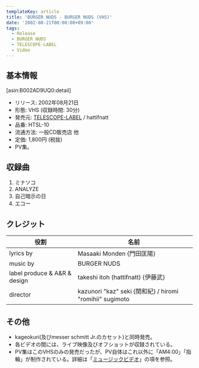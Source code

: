 ```yaml
---
templateKey: article
title: 'BURGER NUDS - BURGER NUDS (VHS)'
date: '2002-08-21T00:00:00+09:00'
tags:
  - Release
  - BURGER NUDS
  - TELESCOPE-LABEL
  - Video
---
```

## 基本情報

[asin:B002AD9UQ0:detail]

* リリース: 2002年08月21日
* 形態: VHS (収録時間: 30分)
* 発売元: [TELESCOPE-LABEL](http://monden-info.hatenablog.com/entry/label%3Atelescope) / hattifnatt
* 品番: HTSL-10
* 流通方法: 一般CD販売店 他
* 定価: 1,800円 (税抜)
* PV集。

## 収録曲

1. ミナソコ
2. ANALYZE
3. 自己暗示の日
4. エコー

## クレジット

役割|名前
-|-
lyrics by | Masaaki Monden {門田匡陽}
music by | BURGER NUDS
label produce & A&R & design | takeshi itoh (hattifnatt) {伊藤武}
director | kazunori "kaz" seki {関和紀} / hiromi "romihii" sugimoto

## その他

* kageokuri(及びmesser schmitt Jr.のカセット)と同時発売。
* 各ビデオの間には、ライブ映像及びオフショットが収録されている。
* PV集はこのVHSのみの発売だったが、PV自体はこれ以外に「AM4:00」「指輪」が制作されている。詳細は「[ミュージックビデオ](http://monden-info.hatenablog.com/entry/2016/01/13/081027)」の項を参照。
